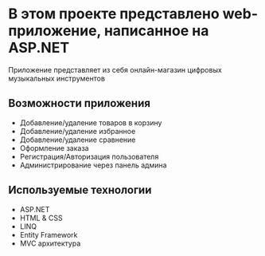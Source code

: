 <h1>В этом проекте представлено web-приложение, написанное на ASP.NET</h1>
<p>Приложение представляет из себя онлайн-магазин цифровых музыкальных инструментов</p>
<h2>Возможности приложения</h2>
<ul>
  <li>Добавление/удаление товаров в корзину</li>
  <li>Добавление/удаление избранное</li>
  <li>Добавление/удаление сравнение</li>
  <li>Оформление заказа</li>
  <li>Регистрация/Авторизация пользователя</li>
  <li>Администрирование через панель админа</li>
</ul>
<h2>Используемые технологии</h2>
<ul>
  <li>ASP.NET</li>
  <li>HTML & CSS</li>
  <li>LINQ</li>
  <li>Entity Framework</li>
  <li>MVC архитектура</li>
</ul>
